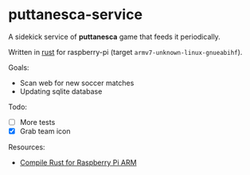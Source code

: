 # puttanesca-service

A sidekick service of **puttanesca** game that feeds it periodically.

Written in [rust](https://www.rust-lang.org/) for raspberry-pi (target `armv7-unknown-linux-gnueabihf`).

Goals:
- Scan web for new soccer matches
- Updating sqlite database

Todo:
- [ ] More tests
- [x] Grab team icon

Resources:
- [Compile Rust for Raspberry Pi ARM](https://medium.com/swlh/compiling-rust-for-raspberry-pi-arm-922b55dbb050)
